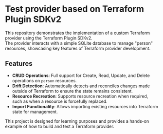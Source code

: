# Test provider based on Terraform Plugin SDKv2

This repository demonstrates the implementation of a custom Terraform provider using the Terraform Plugin SDKv2.  
The provider interacts with a simple SQLite database to manage "person" resources, showcasing key features of Terraform
provider development.

## Features

- **CRUD Operations**: Full support for Create, Read, Update, and Delete operations on `person` resources.
- **Drift Detection**: Automatically detects and reconciles changes made outside of Terraform to ensure the state
  remains consistent.
- **Resource Recreation**: Supports resource recreation when required, such as when a resource is forcefully replaced.
- **Import Functionality**: Allows importing existing resources into Terraform state for management.

This project is designed for learning purposes and provides a hands-on example of how to build and test a Terraform
provider.
